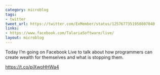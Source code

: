 ```yaml
---
category: microblog
tags:
- twitter
tweet_url: https://twitter.com/ExMember/status/1257677351950807040
links:
- https://www.facebook.com/TalariaSoftware/live/
layout: microblog
---
```

Today I’m going on Facebook Live to talk about how programmers can create wealth for themselves and what is stopping them.

https://t.co/piXwoHHWa4
